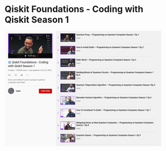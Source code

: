 # Qiskit Foundations - Coding with Qiskit Season 1

[![](../images/playlist-s1.png)](https://youtube.com/playlist?list=PLOFEBzvs-Vvp2xg9-POLJhQwtVktlYGbY)